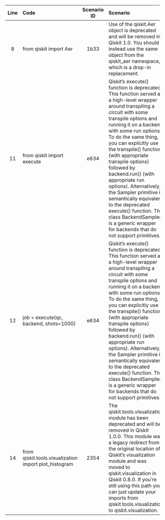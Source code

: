 | Line | Code | Scenario ID | Scenario | Artifact | Refactoring |
| :--: | :--- | :---------: | :------- | :------- | :---------- |
| 8 | from qiskit import Aer | 1b33 | Use of the qiskit.Aer object is deprecated and will be removed in Qiskit 1.0. You should instead use the same object from the qiskit_aer namespace, which is a drop-in replacement. | qiskit.Aer | from qiskit_aer import Aer |
| 11 | from qiskit import execute | e634 | Qiskit’s execute() function is deprecated. This function served as a high-level wrapper around transpiling a circuit with some transpile options and running it on a backend with some run options. To do the same thing, you can explicitly use the transpile() function (with appropriate transpile options) followed by backend.run() (with appropriate run options). Alternatively, the Sampler primitive is semantically equivalent to the deprecated execute() function. The class BackendSampler is a generic wrapper for backends that do not support primitives. | qiskit.execute | from qiskit import transpile |
| 12 | job = execute(qc, backend, shots=1000) | e634 | Qiskit’s execute() function is deprecated. This function served as a high-level wrapper around transpiling a circuit with some transpile options and running it on a backend with some run options. To do the same thing, you can explicitly use the transpile() function (with appropriate transpile options) followed by backend.run() (with appropriate run options). Alternatively, the Sampler primitive is semantically equivalent to the deprecated execute() function. The class BackendSampler is a generic wrapper for backends that do not support primitives. | qiskit.execute | new_circuit = transpile(qc, backend)\njob = backend.run(new_circuit, shots=1000) |
| 14 | from qiskit.tools.visualization import plot_histogram | 2354 | The qiskit.tools.visualization module has been deprecated and will be removed in Qiskit 1.0.0. This module was a legacy redirect from the original location of Qiskit’s visualization module and was moved to qiskit.visualization in Qiskit 0.8.0. If you’re still using this path you can just update your imports from qiskit.tools.visualization to qiskit.visualization. | qiskit.tools.visualization.plot_histogram | from qiskit.visualization import plot_histogram |